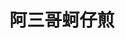 ---
title: "阿三哥蚵仔煎"
description: "阿三哥蚵仔煎"
layout: shop
keywords:
  - 美食競賽
  - 台灣美食
  - 美食精選
datePublished: "2025-06-30"
dateModified: "2025-07-03"
city: "台南市"
district: "北區"
address: "台南市北區海安路三段533號"
phone: ""
geo: "23.01048868287764, 120.19970718673113"
google_map: "https://maps.app.goo.gl/4GXs8fSc3Vyh5GdF7"
footinder: ""
official: "https://www.facebook.com/p/%E9%98%BF%E4%B8%89%E5%93%A5%E8%9A%B5%E4%BB%94%E7%85%8E%E8%98%BF%E8%94%94%E7%B3%95-100054472284689/"
award:
  - name: "夜市王"
    year: "2024"
    entries:
      - nightMarket: "花園夜市"
        food_type: "蚵仔煎"
        rank: "第三名"

---